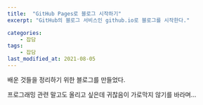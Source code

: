 ```yaml
---
title:  "GitHub Pages로 블로그 시작하기"
excerpt: "GitHub의 블로그 서비스인 github.io로 블로그를 시작한다."

categories:
    - 잡담
tags:
    - 잡담
last_modified_at: 2021-08-05
---
```


배운 것들을 정리하기 위한 블로그를 만들었다.

프로그래밍 관련 말고도 올리고 싶은데 귀찮음이 가로막지 않기를 바라며...